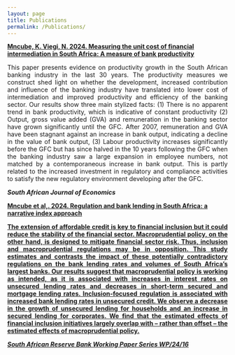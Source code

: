 ```yaml
---
layout: page
title: Publications
permalink: /Publications/
---
```



<a href="https://doi.org/10.1111/saje.12364"><b> Mncube, K. Viegi, N. 2024. Measuring the unit cost of financial intermediation in South Africa: A measure of bank productivity</b></a>


<p align="justify"> This paper presents evidence on productivity growth in the South African banking industry in the last 30 years. The productivity measures we construct shed light on whether the development, increased contribution and influence of the banking industry have translated into lower cost of intermediation and improved productivity and efficiency of the banking sector. Our results show three main stylized facts: (1) There is no apparent trend in bank productivity, which is indicative of constant productivity (2) Output, gross value added (GVA) and remuneration in the banking sector have grown significantly until the GFC. After 2007, remuneration and GVA have been stagnant against an increase in bank output, indicating a decline in the value of bank output, (3) Labour productivity increases significantly before the GFC but has since halved in the 10 years following the GFC when the banking industry saw a large expansion in employee numbers, not matched by a contemporaneous increase in bank output. This is partly related to the increased investment in regulatory and compliance activities to satisfy the new regulatory environment developing after the GFC.



<b><i>South African Journal of Economics</i></b>



<a href="https://www.resbank.co.za/content/dam/sarb/publications/working-papers/2024/regulation-and-bank-lending-in-south-africa-a-narrative-index-approach.pdf"><b> Mncube et al,. 2024. Regulation and bank lending in South Africa: a narrative index approach


<p align="justify"> The extension of affordable credit is key to financial inclusion but it could reduce the stability of the financial sector. Macroprudential policy, on the other hand, is designed to mitigate financial sector risk. Thus, inclusion and macroprudential regulations may be in opposition. This study estimates and contrasts the impact of these potentially contradictory regulations on the bank lending rates and volumes of South Africa’s largest banks. Our results suggest that macroprudential policy is working as intended, as it is associated with increases in interest rates on unsecured lending rates and decreases in short-term secured and mortgage lending rates. Inclusion-focused regulation is associated with increased bank lending rates in unsecured credit. We observe a decrease in the growth of unsecured lending for households and an increase in secured lending for corporates. We find that the estimated effects of financial inclusion initiatives largely overlap with – rather than offset – the estimated effects of macroprudential policy.


<b><i>South African Reserve Bank Working Paper Series WP/24/16</i></b>
